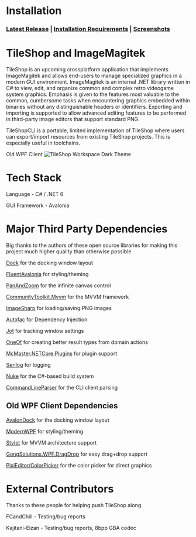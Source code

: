 # Installation
### [**Latest Release**](https://github.com/stevemonaco/ImageMagitek/releases) | [**Installation Requirements**](https://github.com/stevemonaco/ImageMagitek/wiki/TileShop-Installation-and-Overview) | [**Screenshots**](https://github.com/stevemonaco/ImageMagitek/wiki/TileShop-Workflow)

# TileShop and ImageMagitek
TileShop is an upcoming crossplatform application that implements ImageMagitek and allows end-users to manage specialized graphics in a modern GUI environment. ImageMagitek is an internal .NET library written in C# to view, edit, and organize common and complex retro videogame system graphics. Emphasis is given to the features most valuable to the common, cumbersome tasks when encountering graphics embedded within binaries without any distinguishable headers or identifiers. Exporting and importing is supported to allow advanced editing features to be performed in third-party image editors that support standard PNG.

TileShopCLI is a portable, limited implementation of TileShop where users can export/import resources from existing TileShop projects. This is especially useful in toolchains.

Old WPF Client
![TileShop Workspace Dark Theme](https://raw.githubusercontent.com/stevemonaco/ImageMagitek/master/TileShop.WPF/Assets/DemoImages/TileShopLayoutDark10142020.png)

# Tech Stack
Language - C# / .NET 6

GUI Framework - Avalonia

# Major Third Party Dependencies
Big thanks to the authors of these open source libraries for making this project much higher quality than otherwise possible

[Dock](https://github.com/wieslawsoltes/Dock) for the docking window layout

[FluentAvalonia](https://github.com/amwx/FluentAvalonia) for styling/theming

[PanAndZoom](https://github.com/wieslawsoltes/PanAndZoom) for the infinite canvas control

[CommunityToolkit.Mvvm](https://github.com/CommunityToolkit/dotnet) for the MVVM framework

[ImageSharp](https://github.com/SixLabors/ImageSharp) for loading/saving PNG images

[Autofac](https://github.com/autofac/Autofac) for Dependency Injection

[Jot](https://github.com/anakic/Jot) for tracking window settings

[OneOf](https://github.com/mcintyre321/OneOf) for creating better result types from domain actions

[McMaster.NETCore.Plugins](https://github.com/natemcmaster/DotNetCorePlugins) for plugin support

[Serilog](https://github.com/serilog/serilog) for logging

[Nuke](https://github.com/nuke-build/nuke) for the C#-based build system

[CommandLineParser](https://github.com/commandlineparser/commandline) for the CLI client parsing

## Old WPF Client Dependencies
[AvalonDock](https://github.com/Dirkster99/AvalonDock) for the docking window layout

[ModernWPF](https://github.com/Kinnara/ModernWpf) for styling/theming

[Stylet](https://github.com/canton7/Stylet) for MVVM architecture support

[GongSolutions.WPF.DragDrop](https://github.com/punker76/gong-wpf-dragdrop) for easy drag+drop support

[PixiEditor/ColorPicker](https://github.com/PixiEditor/ColorPicker) for the color picker for direct graphics

# External Contributors
Thanks to these people for helping push TileShop along

FCandChill - Testing/bug reports

Kajitani-Eizan - Testing/bug reports, 8bpp GBA codec
